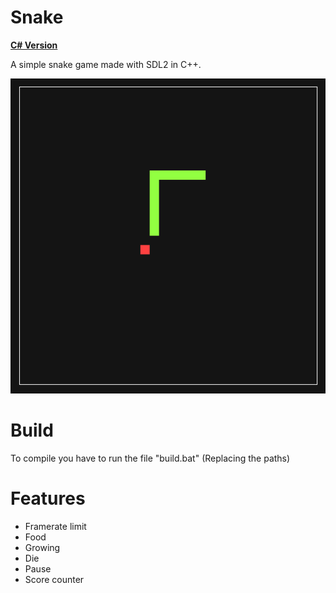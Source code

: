 # Snake

**[C# Version](https://github.com/Sopas-ugu/Snake)**

A simple snake game made with SDL2 in C++.

![](https://github.com/Sopas-ugu/Snake-cpp/blob/main/Screenshots/1.png)

# Build

To compile you have to run the file "build.bat" (Replacing the paths)

# Features

* Framerate limit
* Food
* Growing
* Die
* Pause
* Score counter
